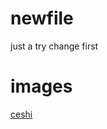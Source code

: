 # newfile
just a try
change first  
# images
[ceshi](http://106.12.119.1:9001/images/174429b5wzavjztjr9tntt.jpg)
